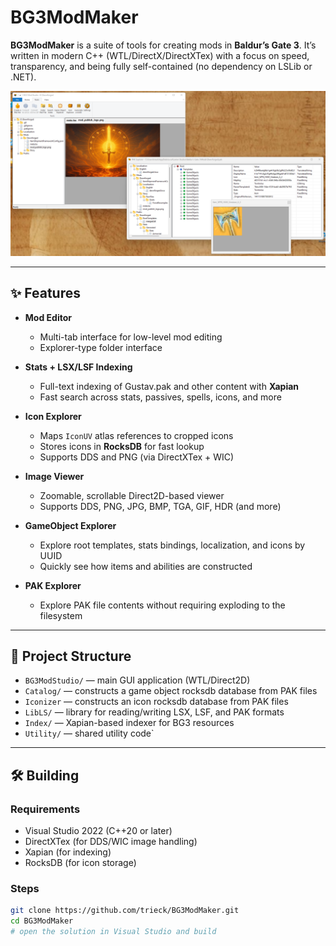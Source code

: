 ﻿# BG3ModMaker

**BG3ModMaker** is a suite of tools for creating mods in **Baldur’s Gate 3**.
It’s written in modern C++ (WTL/DirectX/DirectXTex) with a focus on speed, transparency, and being fully self-contained (no dependency on LSLib or .NET).

![image](assets/bg3-mod-studio.png)

---

## ✨ Features
- **Mod Editor**
  - Multi-tab interface for low-level mod editing
  - Explorer-type folder interface

- **Stats + LSX/LSF Indexing**
  - Full-text indexing of Gustav.pak and other content with **Xapian**
  - Fast search across stats, passives, spells, icons, and more

- **Icon Explorer**
  - Maps `IconUV` atlas references to cropped icons
  - Stores icons in **RocksDB** for fast lookup
  - Supports DDS and PNG (via DirectXTex + WIC)

- **Image Viewer**
  - Zoomable, scrollable Direct2D-based viewer
  - Supports DDS, PNG, JPG, BMP, TGA, GIF, HDR (and more)

- **GameObject Explorer**
  - Explore root templates, stats bindings, localization, and icons by UUID
  - Quickly see how items and abilities are constructed

- **PAK Explorer**
  - Explore PAK file contents without requiring exploding to the filesystem

---

## 📂 Project Structure

- `BG3ModStudio/` — main GUI application (WTL/Direct2D)
- `Catalog/` — constructs a game object rocksdb database from PAK files
- `Iconizer` — constructs an icon rocksdb database from PAK files 
- `LibLS/` — library for reading/writing LSX, LSF, and PAK formats
- `Index/` — Xapian-based indexer for BG3 resources
- `Utility/` — shared utility code`

---

## 🛠️ Building

### Requirements
- Visual Studio 2022 (C++20 or later)
- DirectXTex (for DDS/WIC image handling)
- Xapian (for indexing)
- RocksDB (for icon storage)

### Steps
```bash
git clone https://github.com/trieck/BG3ModMaker.git
cd BG3ModMaker
# open the solution in Visual Studio and build
```
